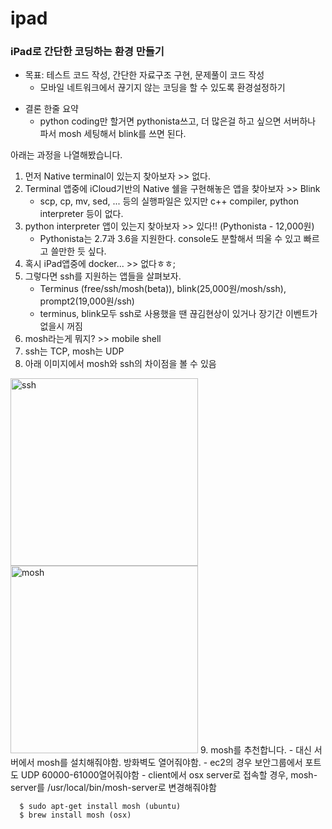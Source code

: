 ipad
====

### iPad로 간단한 코딩하는 환경 만들기

- 목표: 테스트 코드 작성, 간단한 자료구조 구현, 문제풀이 코드 작성
  - 모바일 네트워크에서 끊기지 않는 코딩을 할 수 있도록 환경설정하기

* 결론 한줄 요약
  - python coding만 할거면 pythonista쓰고, 더 많은걸 하고 싶으면 서버하나 파서 mosh 세팅해서 blink를 쓰면 된다.

아래는 과정을 나열해봤습니다.
1. 먼저 Native terminal이 있는지 찾아보자 >> 없다.
2. Terminal 앱중에 iCloud기반의 Native 쉘을 구현해놓은 앱을 찾아보자 >> Blink
    - scp, cp, mv, sed, ... 등의 실행파일은 있지만 c++ compiler, python interpreter 등이 없다.
3. python interpreter 앱이 있는지 찾아보자 >> 있다!! (Pythonista - 12,000원)
    - Pythonista는 2.7과 3.6을 지원한다. console도 분할해서 띄울 수 있고 빠르고 쓸만한 듯 싶다.
4. 혹시 iPad앱중에 docker... >> 없다ㅎㅎ;
5. 그렇다면 ssh를 지원하는 앱들을 살펴보자.
    - Terminus (free/ssh/mosh(beta)), blink(25,000원/mosh/ssh), prompt2(19,000원/ssh)
    - terminus, blink모두 ssh로 사용했을 땐 끊김현상이 있거나 장기간 이벤트가 없을시 꺼짐
6. mosh라는게 뭐지? >> mobile shell
7. ssh는 TCP, mosh는 UDP
8. 아래 이미지에서 mosh와 ssh의 차이점을 볼 수 있음
<img width="300" alt="ssh" src="https://user-images.githubusercontent.com/3329885/49706381-e2ff9880-fc68-11e8-81e6-c5f6f2c210fc.png">
<img width="300" alt="mosh" src="https://user-images.githubusercontent.com/3329885/49706382-e4c95c00-fc68-11e8-8c34-0ead475c8ecd.png">
9. mosh를 추천합니다.
    - 대신 서버에서 mosh를 설치해줘야함. 방화벽도 열어줘야함.
    - ec2의 경우 보안그룹에서 포트도 UDP 60000-61000열어줘야함
    - client에서 osx server로 접속할 경우, mosh-server를 /usr/local/bin/mosh-server로 변경해줘야함

```
  $ sudo apt-get install mosh (ubuntu)
  $ brew install mosh (osx)
```
